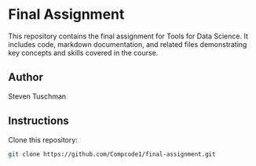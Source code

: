 # Final Assignment

This repository contains the final assignment for Tools for Data Science. It includes code, markdown documentation, and related files demonstrating key concepts and skills covered in the course.



## Author

Steven Tuschman

## Instructions

 Clone this repository:
   ```bash
   git clone https://github.com/Compcode1/final-assignment.git
